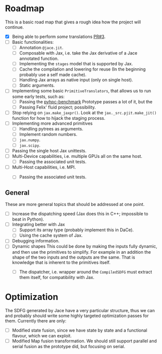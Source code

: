 # Roadmap

This is a basic road map that gives a rough idea how the project will continue.

- [x] Being able to perform _some_ translations [PR#3](https://github.com/GridTools/jace/pull/3).
- [ ] Basic functionalities:
  - [ ] Annotation `@jace.jit`.
  - [ ] Composable with Jax, i.e. take the Jax derivative of a Jace annotated function.
  - [ ] Implementing the `stages` model that is supported by Jax.
  - [ ] Cache the compilation and lowering for reuse (In the beginning probably use a self made cache).
  - [ ] Handling Jax arrays as native input (only on single host).
  - [ ] Static arguments.
- [ ] Implementing some basic `PrimitiveTranslators`, that allows us to run some early tests, such as:
  - [ ] Passing the [pyhpc-benchmark](https://github.com/dionhaefner/pyhpc-benchmarks)
        Prototype passes a lot of it, but the
  - [ ] Passing Felix' fluid project; possibility.
- [ ] Stop relying on `jax.make_jaxpr()`.
      Look at the `jax._src.pjit.make_jit()` function for how to hijack the staging process.
- [ ] Implementing more advanced primitives
  - [ ] Handling pytrees as arguments.
  - [ ] Implement random numbers.
  - [ ] `jax.numpy`.
  - [ ] `jax.scipy`.
- [ ] Passing the single host Jax unittests.
- [ ] Multi-Device capabilities, i.e. multiple GPUs all on the same host.
  - [ ] Passing the associated unit tests.
- [ ] Multi-Host capabilities, i.e. MPI.
  - [ ] Passing the associated unit tests.


## General

These are more general topics that should be addressed at one point.

- [ ] Increase the dispatching speed (Jax does this in C++; impossible to beat in Python).
- [ ] Integrating better with Jax
  - [ ] Support its array type (probably implement this in DaCe).
  - [ ] Using the cache system of Jax.
- [ ] Debugging information.
- [ ] Dynamic shapes
      This could be done by making the inputs fully dynamic, and then use the primitives to simplify.
      For example in an addition the shape of the two inputs and the outputs are the same.
      That is knowledge that is inherent to the primitives itself.
  - [ ] The dispatcher, i.e. wrapper around the `CompiledSDFG` must extract them itself, for compatibility with Jax.


# Optimization

The SDFG generated by Jace have a very particular structure, thus we can and probably should write some highly targeted optimization passes for them.
Currently there are only:

- [ ] Modified state fusion, since we have state by state and a functional flavour, which we can exploit.
- [ ] Modified Map fusion transformation.
      We should still support parallel and serial fusion as the prototype did, but focusing on serial.
